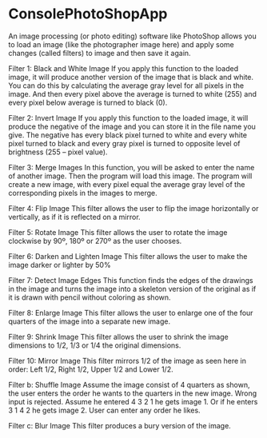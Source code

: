 # ConsolePhotoShopApp

An image processing (or photo editing) software like PhotoShop allows you to load an image (like the photographer image here) and apply some changes (called filters) to image and then save it again.

Filter 1: Black and White Image
If you apply this function to the loaded image, it will produce another
version of the image that is black and white.
You can do this by calculating the average gray level for all pixels in the
image. And then every pixel above the average is turned to white (255)
and every pixel below average is turned to black (0).

Filter 2: Invert Image
If you apply this function to the loaded image, it will produce the negative of the image and you can store it in the file name you give. The negative has every black pixel turned to white and every white pixel turned to black and every gray pixel is turned to opposite level of
brightness (255 – pixel value).

Filter 3: Merge Images
In this function, you will be asked to enter the name of another image. Then the program will load this image. The program will create a new
image, with every pixel equal the average gray level of the corresponding pixels in the images to merge.

Filter 4: Flip Image
This filter allows the user to flip the image horizontally or vertically, as if it is reflected on a mirror.

Filter 5: Rotate Image
This filter allows the user to rotate the image clockwise by 90º, 180º or 270º as the user chooses.

Filter 6: Darken and Lighten Image
This filter allows the user to make the image
darker or lighter by 50% 

Filter 7: Detect Image Edges
This function finds the edges of the drawings in the image and turns the image into a skeleton version of the original as if it is drawn with pencil without coloring as shown.

Filter 8: Enlarge Image
This filter allows the user to enlarge one of the four quarters of the image into a separate new image.

Filter 9: Shrink Image
This filter allows the user to shrink the image dimensions to 1/2, 1/3 or 1/4 the original dimensions.

Filter 10: Mirror Image
This filter mirrors 1/2 of the image as seen here in order: Left 1/2, Right 1/2, Upper 1/2 and Lower 1/2.

Filter b: Shuffle Image
Assume the image consist of 4 quarters as shown, the user enters the order he wants to the quarters in the new image. Wrong input is rejected. Assume he entered 4 3 2 1 he gets image 1. Or if he enters 3 1 4 2 he gets image 2. User can enter any order he likes.

Filter c: Blur Image
This filter produces a bury version of the image.

